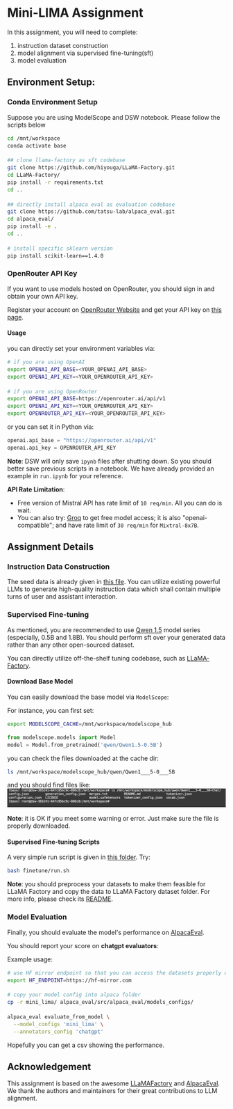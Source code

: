 # Mini-LIMA Assignment
In this assignment, you will need to complete:
1. instruction dataset construction
2. model alignment via supervised fine-tuning(sft)
3. model evaluation


## Environment Setup:

### Conda Environment Setup
Suppose you are using ModelScope and DSW notebook.
Please follow the scripts below
```bash
cd /mnt/workspace
conda activate base

## clone llama-factory as sft codebase
git clone https://github.com/hiyouga/LLaMA-Factory.git
cd LLaMA-Factory/
pip install -r requirements.txt
cd ..

## directly install alpaca eval as evaluation codebase
git clone https://github.com/tatsu-lab/alpaca_eval.git
cd alpaca_eval/
pip install -e .
cd ..

# install specific sklearn version
pip install scikit-learn==1.4.0
```

### OpenRouter API Key

If you want to use models hosted on OpenRouter, you should sign in and obtain your own API key. 

Register your account on [OpenRouter Website](https://openrouter.ai) and get your API key on [this page](https://openrouter.ai/keys).

#### Usage
you can directly set your environment variables via:

```bash
# if you are using OpenAI
export OPENAI_API_BASE=<YOUR_OPENAI_API_BASE>
export OPENAI_API_KEY=<YOUR_OPENROUTER_API_KEY>

# if you are using OpenRouter
export OPENAI_API_BASE=https://openrouter.ai/api/v1
export OPENAI_API_KEY=<YOUR_OPENROUTER_API_KEY>
export OPENROUTER_API_KEY=<YOUR_OPENROUTER_API_KEY>
```

or you can set it in Python via:
```python
openai.api_base = "https://openrouter.ai/api/v1"
openai.api_key = OPENROUTER_API_KEY
```

**Note**: DSW will only save `ipynb` files after shutting down. So you should better save previous scripts in a notebook. We have already provided an example in `run.ipynb` for your reference.

**API Rate Limitation**:
- Free version of Mistral API has rate limit of `10 req/min`. All you can do is wait.
- You can also try: [Groq](https://console.groq.com/docs/models) to get free model access; it is also "openai-compatible"; and have rate limit of `30 req/min` for `Mixtral-8x7B`.

## Assignment Details


### Instruction Data Construction

The seed data is already given in [this file](./seed_data/seed_tasks.jsonl). You can utilize existing powerful LLMs to generate high-quality instruction data which shall contain multiple turns of user and assistant interaction.


### Supervised Fine-tuning

As mentioned, you are recommended to use [Qwen 1.5](https://github.com/QwenLM/Qwen1.5) model series (especially, 0.5B and 1.8B).
You should perform sft over your generated data rather than any other open-sourced dataset.

You can directly utilize off-the-shelf tuning codebase, such as [LLaMA-Factory](https://github.com/hiyouga/LLaMA-Factory).

#### Download Base Model

You can easily download the base model via `ModelScope`:

For instance, you can first set:
```bash
export MODELSCOPE_CACHE=/mnt/workspace/modelscope_hub
```

```python
from modelscope.models import Model
model = Model.from_pretrained('qwen/Qwen1.5-0.5B')
```

you can check the files downloaded at the cache dir:
```bash
ls /mnt/workspace/modelscope_hub/qwen/Qwen1___5-0___5B
```

and you should find files like:
![alt text](./assets/image.png)

**Note**: it is OK if you meet some warning or error. Just make sure the file is properly downloaded.

#### Supervised Fine-tuning Scripts

A very simple run script is given in [this folder](./finetune/). Try:

```bash
bash finetune/run.sh
```

**Note**: you should preprocess your datasets to make them feasible for LLaMA Factory and copy the data to LLaMA Factory dataset folder. For more info, please check its [README](https://github.com/hiyouga/LLaMA-Factory/blob/main/data/README.md).

### Model Evaluation

Finally, you should evaluate the model's performance on [AlpacaEval](https://github.com/tatsu-lab/alpaca_eval).

You should report your score on **chatgpt evaluators**:

Example usage:
```bash
# use HF mirror endpoint so that you can access the datasets properly on DSW notebook.
export HF_ENDPOINT=https://hf-mirror.com

# copy your model config into alpaca folder
cp -r mini_lima/ alpaca_eval/src/alpaca_eval/models_configs/

alpaca_eval evaluate_from_model \
  --model_configs 'mini_lima' \
  --annotators_config 'chatgpt'
```

Hopefully you can get a csv showing the performance.


## Acknowledgement
This assignment is based on the awesome [LLaMAFactory](https://github.com/hiyouga/LLaMA-Factory) and [AlpacaEval](https://github.com/tatsu-lab/alpaca_eval). We thank the authors and maintainers for their great contributions to LLM alignment.